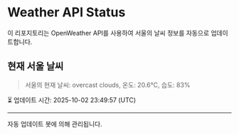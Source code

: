 
# Weather API Status

이 리포지토리는 OpenWeather API를 사용하여 서울의 날씨 정보를 자동으로 업데이트합니다.

## 현재 서울 날씨
> 서울의 현재 날씨: overcast clouds, 온도: 20.6°C, 습도: 83%

⏳ 업데이트 시간: 2025-10-02 23:49:57 (UTC)

---
자동 업데이트 봇에 의해 관리됩니다.
